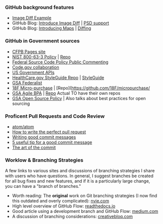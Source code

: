 ### GitHub background features
* [Image Diff Example](https://github.com/cameronmcefee/Image-Diff-View-Modes/commit/8e95f70c9c47168305970e91021072673d7cdad8)
* GitHub Blog: [Introduce Image Diff](https://github.com/blog/817-behold-image-view-modes) | [PSD support](https://github.com/blog/1845-psd-viewing-diffing)
* GitHub Blog: [Introducing Maps](https://github.com/blog/1528-there-s-a-map-for-that) | [Diffing](https://github.com/blog/1772-diffable-more-customizable-maps)

### GitHub in Government sources
* [CFPB Pages site](https://cfpb.github.io)
* [NIST 800-63-3 Policy](https://pages.nist.gov/800-63-3/) | [Repo](https://github.com/usnistgov/800-63-3)
* [Federal Source Code Policy Public Commenting](https://github.com/whitehouse/source-code-policy/issues/)
* [Code.gov collaboration](https://github.com/presidential-innovation-fellows/code-gov-web/issues)
* [US Government APIs](https://theunitedstates.io/APIs/)
* [HealthCare.gov StyleGuide Repo](https://github.com/CMSgov/HealthCare.gov-Styleguide) | [StyleGuide](https://styleguide.healthcare.gov/)
* [GSA Federalist](https://federalist.18f.gov/)
* [18F Micro-purchase](https://micropurchase.18f.gov/) | [Repo](https://github.com/18F/micropurchase/
* [GSA Agile BPA](https://pages.18f.gov/ads-bpa/) | [Repo](https://github.com/18F/ads-bpa) Actual TO have their own repos
* [GSA Open Source Policy](https://open.gsa.gov/code/) | Also talks about best practices for open sourcing

### Proficent Pull Requests and Code Review
* [atom/atom](https://www.github.com/atom/atom/pulls)
* [How to write the perfect pull request](https://github.com/blog/1943-how-to-write-the-perfect-pull-request)
* [Writing good commit messages](http://chris.beams.io/posts/git-commit/)
* [5 useful tip for a good commit message](https://robots.thoughtbot.com/5-useful-tips-for-a-better-commit-message)
* [The art of the commit](http://alistapart.com/article/the-art-of-the-commit)

### Worklow & Branching Strategies
A few links to various sites and discussions of branching strategies I share with users who have questions. In general, I suggest branches be created for all bug fixes and new features, and if it is a particularly large change, you can have a "branch of branches."

* Worth reading: The **original** work on Git branching strategies (I now find this outdated and overly complicated): [nvie.com](http://nvie.com/posts/a-successful-git-branching-model/)
* High level overview of GitHub Flow: [readthedocs.io](https://gitversion.readthedocs.io/en/latest/git-branching-strategies/githubflow/)
* Good article using a development branch and GitHub Flow: [medium.com](https://medium.com/@robnich/a-branching-and-releasing-strategy-that-fits-github-flow-be1b6c48eca2#.kohcw2ga3)
* A discussion of branching considerations: [creativebloq.com](http://www.creativebloq.com/web-design/choose-right-git-branching-strategy-121518344)
